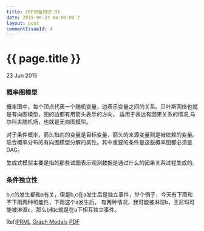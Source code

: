 ```yaml
---
title: CRF预备知识-03
date: 2015-06-23 00:00:00 Z
layout: post
commentIssueId: 4
---
```


{{ page.title }}
================

<p class="meta">23 Jun 2015 </p>

### 概率图模型

概率图中，每个顶点代表一个随机变量，边表示变量之间的关系。贝叶斯网络也就是有向图模型，图的边都有用箭头表示的方向，
适用于表达有因果关系的情况,马尔科夫随机场，也就是无向图模型。

对于条件概率，箭头指向的变量是目标变量，箭头的来源变量则是被依赖的变量。联合概率分布的有向图模型分解的属性。其中重要的条件是这些概率图都必须是DAG。

生成式模型主要是指的那些试图表示观测数据是通过什么的因果关系过程生成的。

### 条件独立性

b,c的发生都和a有关，但是b,c在a发生后是独立事件，举个例子，今天有下雨和不下雨两种可能性，下雨这个a发生后，
有两种情况，我可能被淋湿b，王尼玛可能被淋湿c，那么b和c就是在a下相互独立事件。

Ref:[PRML](http://research.microsoft.com/en-us/um/people/cmbishop/prml/index.htm)
[Graph Models](http://research.microsoft.com/en-us/um/people/cmbishop/prml/pdf/Bishop-PRML-sample.pdf)
[PDF](http://www.rmki.kfki.hu/~banmi/elte/Bishop%20-%20Pattern%20Recognition%20and%20Machine%20Learning.pdf)
